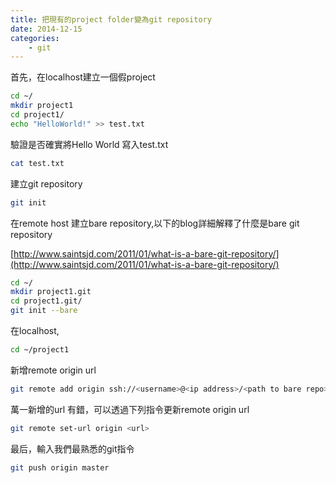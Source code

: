 ```yaml
---
title: 把現有的project folder變為git repository
date: 2014-12-15
categories:
    - git
---
```

首先，在localhost建立一個假project

```bash
cd ~/
mkdir project1
cd project1/
echo "HelloWorld!" >> test.txt
```

驗證是否確實將Hello World 寫入test.txt

```bash
cat test.txt
```

建立git repository

```bash
git init
```
在remote host 建立bare repository,以下的blog詳細解釋了什麼是bare git repository

[http://www.saintsjd.com/2011/01/what-is-a-bare-git-repository/](http://www.saintsjd.com/2011/01/what-is-a-bare-git-repository/)

```bash
cd ~/
mkdir project1.git
cd project1.git/
git init --bare
```

在localhost,

```bash
cd ~/project1
```

新增remote origin url

```bash
git remote add origin ssh://<username>@<ip address>/<path to bare repo>/project1.git
```

萬一新增的url 有錯，可以透過下列指令更新remote origin url

```bash
git remote set-url origin <url>
```

最后，輸入我們最熟悉的git指令

```bash
git push origin master
```
